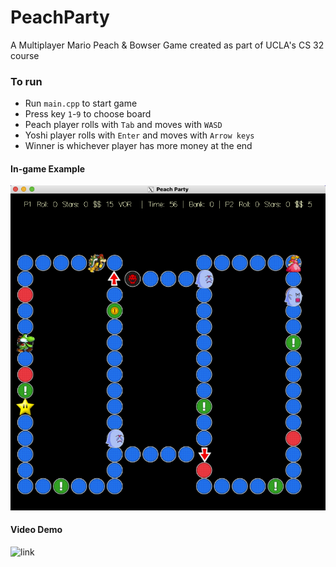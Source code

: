 # PeachParty
 A Multiplayer Mario Peach & Bowser Game created as part of UCLA's CS 32 course

### To run
- Run `main.cpp` to start game
- Press key `1`-`9` to choose board
- Peach player rolls with `Tab` and moves with `WASD`
- Yoshi player rolls with `Enter` and moves with `Arrow keys`
- Winner is whichever player has more money at the end

#### In-game Example
![](peachparty-demo.png)

#### Video Demo
![link](https://github.com/risharma101/PeachParty/assets/52262619/ac44cb10-9534-4913-9b54-39570a9d4a65)



